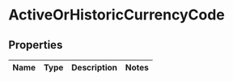 
# ActiveOrHistoricCurrencyCode

## Properties
Name | Type | Description | Notes
------------ | ------------- | ------------- | -------------



